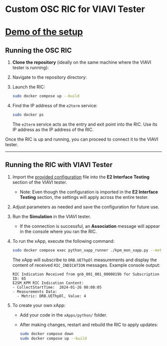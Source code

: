 # Custom OSC RIC for VIAVI Tester

<a href="https://drive.google.com/file/d/1-q2HnX_2NywSyFFV06pchVEcJUlWvjjs/view?usp=sharing" target="_blank"><h1>Demo of the setup</h1></a>

## Running the OSC RIC

1. **Clone the repository** (ideally on the same machine where the VIAVI tester is running):

2. Navigate to the repository directory:

3. Launch the RIC:
   ```bash
   sudo docker compose up --build
   ```
4. Find the IP address of the `e2term` service:
   ```bash
   sudo docker ps
   ```
   The `e2term` service acts as the entry and exit point into the RIC. Use its IP address as the IP address of the RIC.

Once the RIC is up and running, you can proceed to connect it to the VIAVI tester.

---

## Running the RIC with VIAVI Tester

1. Import the <a href="https://drive.google.com/file/d/1eVYKS44vsNUCKpoOfP1L7tQbFnf6i04S/view?usp=sharing" targer="_blank">provided configuration</a> file into the **E2 Interface Testing** section of the VIAVI tester.

   - Note: Even though the configuration is imported in the **E2 Interface Testing** section, the settings will apply across the entire tester.

2. Adjust parameters as needed and save the configuration for future use.

3. Run the **Simulation** in the VIAVI tester.

   - If the connection is successful, an **Association** message will appear in the console where you ran the RIC.

4. To run the xApp, execute the following command:

   ```bash
   sudo docker compose exec python_xapp_runner ./kpm_mon_xapp.py --metrics=DRB.UEThpDl --kpm_report_style=3 --e2_node_id="gnb_001_001_123456"
   ```

   The xApp will subscribe to `DRB.UEThpDl` measurements and display the content of received `RIC_INDICATION` messages. Example console output:

   ```
   RIC Indication Received from gnb_001_001_0000019b for Subscription ID: 65
   E2SM_KPM RIC Indication Content:
   - CollectStartTime:  2024-01-26 00:08:05
   - Measurements Data:
     - Metric: DRB.UEThpDl, Value: 4
   ```

5. To create your own xApp:

   - Add your code in the `xApps/python/` folder.
   - After making changes, restart and rebuild the RIC to apply updates:

     ```bash
     sudo docker compose down
     sudo docker compose up --build

     ```
